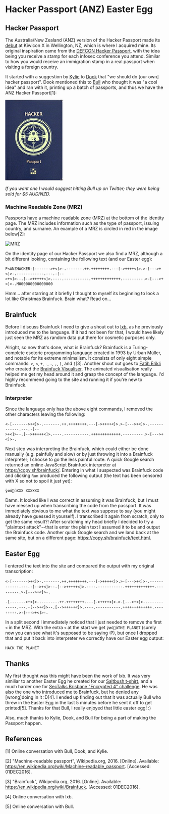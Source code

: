 # Hacker Passport (ANZ) Easter Egg

## Hacker Passport ##
The Australia/New Zealand (ANZ) version of the Hacker Passport made its [debut](https://twitter.com/RobertWinkel/status/799054669746094080) 
at Kiwicon X in Wellington, NZ, which is where I acquired mine.  Its original inspiration came from the [DEFCON Hacker Passport](http://korben.info/wp-content/uploads/defcon/DEFCON-20-DIY-Hacker-Passport.pdf), 
with the idea being you receive a stamp for each infosec conference you attend.  Similar to how you would
receive an immigration stamp in a real passport when visiting a foreign country.  

It started with a suggestion by [Kylie](https://twitter.com/kylieengineer) to [Dook](https://twitter.com/dooktwit) that "we
should do [our own] hacker passport".  Dook mentioned this to [Bull](https://twitter.com/robertwinkel) who thought
it was "a cool idea" and ran with it, printing up a batch of passports, and thus we have the ANZ Hacker Passport\[1\]:    

![Hacker Passport](hackerpassport-cover.jpg)

*If you want one I would suggest hitting Bull up on Twitter; they were being sold for $5 AUD/NZD.*

### Machine Readable Zone (MRZ) ###
Passports have a machine readable zone (MRZ) at the bottom of the identity page.  The MRZ includes
information such as the type of passport, issuing country, and surname.  An example of a MRZ is circled
in red in the image below\[2\]:

![MRZ](https://upload.wikimedia.org/wikipedia/commons/7/7e/Mrp_image.gif)

On the identity page of our
Hacker Passport we also find a MRZ, although a bit different looking, containing the following text (and our Easter egg):
```
P<ANZHACKER-[------->+<]>-.-------.++.++++++++.---[->++++<]>.>-[--->+<]>-.------------.---.-[--
>+<]>--.[-->+++++<]>.----.-----------.+++++++++++++.---------.>-[--->+<]>-.M000000000000000
```
Hmm... after starring at it briefly I thought to myself its beginning to look a lot like ~~Christmas~~ Brainfuck.
Brain what?  Read on...

## Brainfuck ##
Before I discuss Brainfuck I need to give a shout out to [lxb](https://twitter.com/0x6c7862), as he previously
introduced me to the language.  If it had not been for that, I would have likely just seen the MRZ as random data put there for
cosmetic purposes only. 

Alright, so now that's done, what is Brainfuck?  Brainfuck is a Turing-complete esoteric programming language created in 1993 by Urban Müller, and notable for its
extreme minimalism.  It consists of only eight simple commands: `>`, `<`, `+`, `-`, `.`, `,`, `[`, and `]`\[3\].  Another shout out goes to
[Fatih Erikli](https://twitter.com/fthrkl) who created the [Brainfuck Visualiser](https://fatiherikli.github.io/brainfuck-visualizer/).
The animated visualisation really helped me get my head around it and grasp the concept of the language.  I'd highly recommend going to the site and running it
if you're new to Brainfuck.

### Interpreter ###
Since the language only has the above eight commands, I removed the other characters leaving the following: 
```
<-[------->+<]>-.-------.++.++++++++.---[->++++<]>.>-[--->+<]>-.------------.---.-[--
>+<]>--.[-->+++++<]>.----.-----------.+++++++++++++.---------.>-[--->+<]>-.
```
Next step was interpreting the Brainfuck, which could either be done manually (e.g. painfully and slow) or by just throwing it 
into a Brainfuck interpreter; I choose to go the less painful route.  A quick Google search returned an online JavaScript Brainfuck
interpreter at https://copy.sh/brainfuck/.  Entering in what I suspected was Brainfuck code and clicking `Run`
produced the following output (the text has been censored with X so not to spoil it just yet):

```
ÿøúüXXX XXXXXX
```

Damn.  It looked like I was correct in assuming it was Brainfuck, but I must have messed up when transcribing the code from the
passport.  It was immediately obvious to me what the text was suppose to say (you might already have guessed it yourself). I
transcribed it again from scratch, only to get the same result?!  After scratching my head briefly I decided to try
a "plaintext attack"--that is enter the plain text I assumed it to be and output the Brainfuck code.  Another quick Google
search and we land back at the same site, but on a different page: https://copy.sh/brainfuck/text.html.

## Easter Egg ##
I entered the text into the site and compared the output with my original transcription:

`<-[------->+<]>-.-------.++.++++++++.---[->++++<]>.>-[--->+<]>-.------------.---.-[-->+<]>--.[-->+++++<]>.----.-----------.+++++++++++++.---------.>-[--->+<]>-.`

`-[------->+<]>-.-------.++.++++++++.---[->++++<]>.>-[--->+<]>-.------------.---.-[-->+<]>--.[-->+++++<]>.----.-----------.+++++++++++++.---------.>-[--->+<]>-.`

In a split second I immediately noticed that I just needed to remove the first `<` in the MRZ.  With the extra `<` at the
start we get `ÿøúüTHE PLANET` (surely now you can see what it's supposed to be saying :P), but once I dropped that and put it
back into interpreter we correctly have our Easter egg output:

```
HACK THE PLANET
```

## Thanks ##
My first thought was this might have been the work of lxb.  It was very similiar to another Easter Egg he created for our
[Saltbush t-shirt](https://twitter.com/RobertWinkel/status/657225769551314944), and a much harder one for 
[SecTalks Brisbane "Encrypted 4" challenge](https://ring0.lol/posts/2016/04/28/sectalks-brisbane-encrypted-4-challenge/).
He was also the one who introduced me to Brainfuck, but he denied any [wrong]doing in it :D\[4\].  I ended up finding  out that it was actually Bull who
threw in the Easter Egg in the last 5 minutes before he sent it off to get printed\[5\].  Thanks for that Bull, I really enjoyed that little easter egg! :)  

Also, much thanks to Kylie, Dook, and Bull for being a part of making the Passport happen.

## References ##
\[1\] Online conversation with Bull, Dook, and Kylie.

\[2\] "Machine-readable passport", Wikipedia.org, 2016. [Online]. Available: https://en.wikipedia.org/wiki/Machine-readable_passport. [Accessed: 01DEC2016].

\[3\] "Brainfuck", Wikipedia.org, 2016. [Online].  Available:  https://en.wikipedia.org/wiki/Brainfuck. [Accessed: 01DEC2016].

\[4\] Online conversation with lxb. 

\[5\] Online conversation with Bull.
